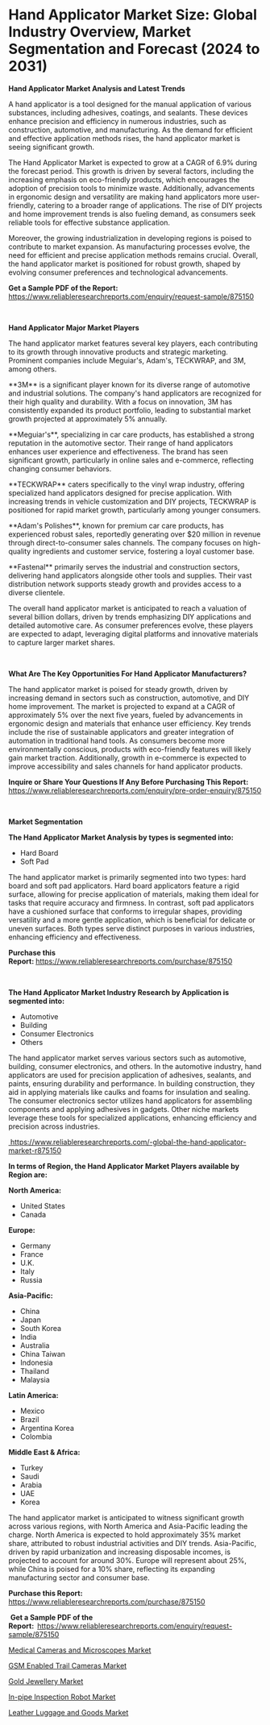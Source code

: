 <p><h1>Hand Applicator Market Size: Global Industry Overview, Market Segmentation and Forecast (2024 to 2031)</h1></p><p><strong>Hand Applicator Market Analysis and Latest Trends</strong></p>
<p><p>A hand applicator is a tool designed for the manual application of various substances, including adhesives, coatings, and sealants. These devices enhance precision and efficiency in numerous industries, such as construction, automotive, and manufacturing. As the demand for efficient and effective application methods rises, the hand applicator market is seeing significant growth.</p><p>The Hand Applicator Market is expected to grow at a CAGR of 6.9% during the forecast period. This growth is driven by several factors, including the increasing emphasis on eco-friendly products, which encourages the adoption of precision tools to minimize waste. Additionally, advancements in ergonomic design and versatility are making hand applicators more user-friendly, catering to a broader range of applications. The rise of DIY projects and home improvement trends is also fueling demand, as consumers seek reliable tools for effective substance application.</p><p>Moreover, the growing industrialization in developing regions is poised to contribute to market expansion. As manufacturing processes evolve, the need for efficient and precise application methods remains crucial. Overall, the hand applicator market is positioned for robust growth, shaped by evolving consumer preferences and technological advancements.</p></p>
<p><strong>Get a Sample PDF of the Report:&nbsp;</strong> <a href="https://www.reliableresearchreports.com/enquiry/request-sample/875150">https://www.reliableresearchreports.com/enquiry/request-sample/875150</a></p>
<p>&nbsp;</p>
<p><strong>Hand Applicator Major Market Players</strong></p>
<p><p>The hand applicator market features several key players, each contributing to its growth through innovative products and strategic marketing. Prominent companies include Meguiar's, Adam's, TECKWRAP, and 3M, among others.</p><p>**3M** is a significant player known for its diverse range of automotive and industrial solutions. The company's hand applicators are recognized for their high quality and durability. With a focus on innovation, 3M has consistently expanded its product portfolio, leading to substantial market growth projected at approximately 5% annually.</p><p>**Meguiar's**, specializing in car care products, has established a strong reputation in the automotive sector. Their range of hand applicators enhances user experience and effectiveness. The brand has seen significant growth, particularly in online sales and e-commerce, reflecting changing consumer behaviors.</p><p>**TECKWRAP** caters specifically to the vinyl wrap industry, offering specialized hand applicators designed for precise application. With increasing trends in vehicle customization and DIY projects, TECKWRAP is positioned for rapid market growth, particularly among younger consumers.</p><p>**Adam's Polishes**, known for premium car care products, has experienced robust sales, reportedly generating over $20 million in revenue through direct-to-consumer sales channels. The company focuses on high-quality ingredients and customer service, fostering a loyal customer base.</p><p>**Fastenal** primarily serves the industrial and construction sectors, delivering hand applicators alongside other tools and supplies. Their vast distribution network supports steady growth and provides access to a diverse clientele.</p><p>The overall hand applicator market is anticipated to reach a valuation of several billion dollars, driven by trends emphasizing DIY applications and detailed automotive care. As consumer preferences evolve, these players are expected to adapt, leveraging digital platforms and innovative materials to capture larger market shares.</p></p>
<p>&nbsp;</p>
<p><strong>What Are The Key Opportunities For Hand Applicator Manufacturers?</strong></p>
<p><p>The hand applicator market is poised for steady growth, driven by increasing demand in sectors such as construction, automotive, and DIY home improvement. The market is projected to expand at a CAGR of approximately 5% over the next five years, fueled by advancements in ergonomic design and materials that enhance user efficiency. Key trends include the rise of sustainable applicators and greater integration of automation in traditional hand tools. As consumers become more environmentally conscious, products with eco-friendly features will likely gain market traction. Additionally, growth in e-commerce is expected to improve accessibility and sales channels for hand applicator products.</p></p>
<p><strong>Inquire or Share Your Questions If Any Before Purchasing This Report:</strong> <a href="https://www.reliableresearchreports.com/enquiry/pre-order-enquiry/875150">https://www.reliableresearchreports.com/enquiry/pre-order-enquiry/875150</a></p>
<p>&nbsp;</p>
<p><strong>Market Segmentation</strong></p>
<p><strong>The Hand Applicator Market Analysis by types is segmented into:</strong></p>
<p><ul><li>Hard Board</li><li>Soft Pad</li></ul></p>
<p><p>The hand applicator market is primarily segmented into two types: hard board and soft pad applicators. Hard board applicators feature a rigid surface, allowing for precise application of materials, making them ideal for tasks that require accuracy and firmness. In contrast, soft pad applicators have a cushioned surface that conforms to irregular shapes, providing versatility and a more gentle application, which is beneficial for delicate or uneven surfaces. Both types serve distinct purposes in various industries, enhancing efficiency and effectiveness.</p></p>
<p><strong>Purchase this Report:&nbsp;</strong><a href="https://www.reliableresearchreports.com/purchase/875150">https://www.reliableresearchreports.com/purchase/875150</a></p>
<p>&nbsp;</p>
<p><strong>The Hand Applicator Market Industry Research by Application is segmented into:</strong></p>
<p><ul><li>Automotive</li><li>Building</li><li>Consumer Electronics</li><li>Others</li></ul></p>
<p><p>The hand applicator market serves various sectors such as automotive, building, consumer electronics, and others. In the automotive industry, hand applicators are used for precision application of adhesives, sealants, and paints, ensuring durability and performance. In building construction, they aid in applying materials like caulks and foams for insulation and sealing. The consumer electronics sector utilizes hand applicators for assembling components and applying adhesives in gadgets. Other niche markets leverage these tools for specialized applications, enhancing efficiency and precision across industries.</p></p>
<p><a href="https://www.reliableresearchreports.com/-global-the-hand-applicator-market-r875150">&nbsp;https://www.reliableresearchreports.com/-global-the-hand-applicator-market-r875150</a></p>
<p><strong>In terms of Region, the Hand Applicator Market Players available by Region are:</strong></p>
<p>
    <p> <strong> North America: </strong>
        <ul>
            <li>United States</li>
            <li>Canada</li>
        </ul>
        </p> 
    <p> <strong> Europe: </strong>
        <ul>
            <li>Germany</li>
            <li>France</li>
            <li>U.K.</li>
            <li>Italy</li>
            <li>Russia</li>
        </ul>
        </p> 
    <p> <strong> Asia-Pacific: </strong>
        <ul>
            <li>China</li>
            <li>Japan</li>
            <li>South Korea</li>
            <li>India</li>
            <li>Australia</li>
            <li>China Taiwan</li>
            <li>Indonesia</li>
            <li>Thailand</li>
            <li>Malaysia</li>
        </ul>
        </p> 
    <p> <strong> Latin America: </strong>
        <ul>
            <li>Mexico</li>
            <li>Brazil</li>
            <li>Argentina Korea</li>
            <li>Colombia</li>
        </ul>
        </p> 
    <p> <strong> Middle East & Africa: </strong>
        <ul>
            <li>Turkey</li>
            <li>Saudi</li>
            <li>Arabia</li>
            <li>UAE</li>
            <li>Korea</li>
        </ul>
    </p>
    </p>
<p><p>The hand applicator market is anticipated to witness significant growth across various regions, with North America and Asia-Pacific leading the charge. North America is expected to hold approximately 35% market share, attributed to robust industrial activities and DIY trends. Asia-Pacific, driven by rapid urbanization and increasing disposable incomes, is projected to account for around 30%. Europe will represent about 25%, while China is poised for a 10% share, reflecting its expanding manufacturing sector and consumer base.</p></p>
<p><strong>Purchase this Report: </strong><a href="https://www.reliableresearchreports.com/purchase/875150">https://www.reliableresearchreports.com/purchase/875150</a></p>
<p>&nbsp;<strong>Get a Sample PDF of the Report:&nbsp;&nbsp;</strong><a href="https://www.reliableresearchreports.com/enquiry/request-sample/875150">https://www.reliableresearchreports.com/enquiry/request-sample/875150</a></p>
<p><strong></strong></p>
<p><p><a href="https://www.linkedin.com/pulse/medical-cameras-microscopes-market-share-new-trends-analysis-l4nme?trackingId=Lm9GGv%2BMRmWl2iUHIOiSEA%3D%3D">Medical Cameras and Microscopes Market</a></p><p><a href="https://github.com/gulaimolin/Market-Research-Report-List-6/blob/main/gsm-enabled-trail-cameras-market.md">GSM Enabled Trail Cameras Market</a></p><p><a href="https://github.com/RoccoManning/Market-Research-Report-List-6/blob/main/gold-jewellery-market.md">Gold Jewellery Market</a></p><p><a href="https://issuu.com/reportprime-2/docs/in-pipe-inspection-robot-market-siz_ac35b10f246ec9">In-pipe Inspection Robot Market</a></p><p><a href="https://www.linkedin.com/pulse/global-leather-luggage-goods-market-size-share-analysis-product-9mz4f?trackingId=E0%2FAOlcNQFq54yghNlp%2Bww%3D%3D">Leather Luggage and Goods Market</a></p></p>